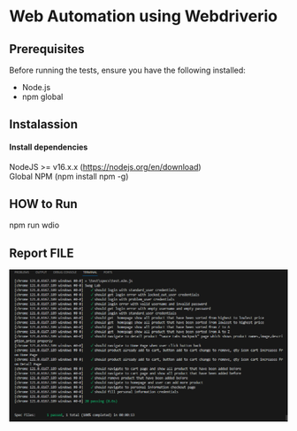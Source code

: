 # Web Automation using Webdriverio

## Prerequisites

Before running the tests, ensure you have the following installed:

- Node.js
- npm global

## Instalassion
#### Install dependencies
NodeJS >= v16.x.x (https://nodejs.org/en/download) <br>
Global NPM (npm install npm -g)

## HOW to Run
npm run wdio

## Report FILE
![alt text](CapturewebAutomation.PNG)
